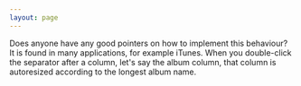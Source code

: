 ```yaml
---
layout: page
---
```




Does anyone have any good pointers on how to implement this behaviour? It is found in many applications, for example iTunes. When you double-click the separator after a column, let's say the album column, that column is autoresized according to the longest album name.
